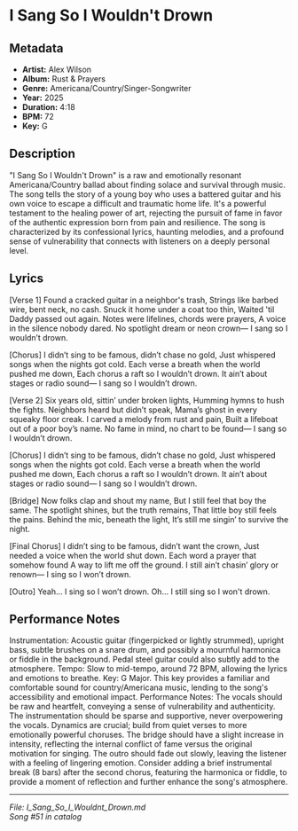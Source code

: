 # I Sang So I Wouldn't Drown

## Metadata
- **Artist:** Alex Wilson
- **Album:** Rust & Prayers
- **Genre:** Americana/Country/Singer-Songwriter
- **Year:** 2025
- **Duration:** 4:18
- **BPM:** 72
- **Key:** G

## Description
"I Sang So I Wouldn't Drown" is a raw and emotionally resonant Americana/Country ballad about finding solace and survival through music. The song tells the story of a young boy who uses a battered guitar and his own voice to escape a difficult and traumatic home life. It's a powerful testament to the healing power of art, rejecting the pursuit of fame in favor of the authentic expression born from pain and resilience. The song is characterized by its confessional lyrics, haunting melodies, and a profound sense of vulnerability that connects with listeners on a deeply personal level. 

## Lyrics

[Verse 1]
Found a cracked guitar in a neighbor's trash,
Strings like barbed wire, bent neck, no cash.
Snuck it home under a coat too thin,
Waited 'til Daddy passed out again.
Notes were lifelines, chords were prayers,
A voice in the silence nobody dared.
No spotlight dream or neon crown—
I sang so I wouldn’t drown.

[Chorus]
I didn’t sing to be famous, didn’t chase no gold,
Just whispered songs when the nights got cold.
Each verse a breath when the world pushed me down,
Each chorus a raft so I wouldn’t drown.
It ain’t about stages or radio sound—
I sang so I wouldn’t drown.

[Verse 2]
Six years old, sittin’ under broken lights,
Humming hymns to hush the fights.
Neighbors heard but didn’t speak,
Mama’s ghost in every squeaky floor creak.
I carved a melody from rust and pain,
Built a lifeboat out of a poor boy’s name.
No fame in mind, no chart to be found—
I sang so I wouldn’t drown.

[Chorus]
I didn’t sing to be famous, didn’t chase no gold,
Just whispered songs when the nights got cold.
Each verse a breath when the world pushed me down,
Each chorus a raft so I wouldn’t drown.
It ain’t about stages or radio sound—
I sang so I wouldn’t drown.

[Bridge]
Now folks clap and shout my name,
But I still feel that boy the same.
The spotlight shines, but the truth remains,
That little boy still feels the pains.
Behind the mic, beneath the light,
It’s still me singin’ to survive the night.

[Final Chorus]
I didn’t sing to be famous, didn’t want the crown,
Just needed a voice when the world shut down.
Each word a prayer that somehow found
A way to lift me off the ground.
I still ain’t chasin’ glory or renown—
I sing so I won’t drown.

[Outro]
Yeah… I sing so I won’t drown.
Oh... I still sing so I won't drown.

## Performance Notes

Instrumentation: Acoustic guitar (fingerpicked or lightly strummed), upright bass, subtle brushes on a snare drum, and possibly a mournful harmonica or fiddle in the background. Pedal steel guitar could also subtly add to the atmosphere.
Tempo: Slow to mid-tempo, around 72 BPM, allowing the lyrics and emotions to breathe.
Key: G Major. This key provides a familiar and comfortable sound for country/Americana music, lending to the song's accessibility and emotional impact.
Performance Notes: The vocals should be raw and heartfelt, conveying a sense of vulnerability and authenticity. The instrumentation should be sparse and supportive, never overpowering the vocals. Dynamics are crucial; build from quiet verses to more emotionally powerful choruses. The bridge should have a slight increase in intensity, reflecting the internal conflict of fame versus the original motivation for singing. The outro should fade out slowly, leaving the listener with a feeling of lingering emotion.
Consider adding a brief instrumental break (8 bars) after the second chorus, featuring the harmonica or fiddle, to provide a moment of reflection and further enhance the song's atmosphere.

---
*File: I_Sang_So_I_Wouldnt_Drown.md*  
*Song #51 in catalog*
